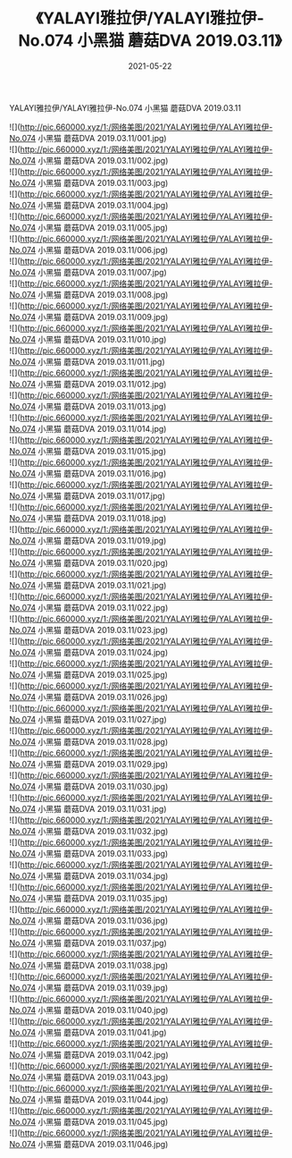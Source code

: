 ﻿---
layout: post
title:  《YALAYI雅拉伊/YALAYI雅拉伊-No.074 小黑猫 蘑菇DVA 2019.03.11》
date:   2021-05-22
img: http://pic.660000.xyz/1:/网络美图/2021/YALAYI雅拉伊/YALAYI雅拉伊-No.074 小黑猫 蘑菇DVA 2019.03.11/000.jpg
categories: [美女, 清纯, 唯美]
---

YALAYI雅拉伊/YALAYI雅拉伊-No.074 小黑猫 蘑菇DVA 2019.03.11

 ![](http://pic.660000.xyz/1:/网络美图/2021/YALAYI雅拉伊/YALAYI雅拉伊-No.074 小黑猫 蘑菇DVA 2019.03.11/001.jpg) <br>![](http://pic.660000.xyz/1:/网络美图/2021/YALAYI雅拉伊/YALAYI雅拉伊-No.074 小黑猫 蘑菇DVA 2019.03.11/002.jpg) <br>![](http://pic.660000.xyz/1:/网络美图/2021/YALAYI雅拉伊/YALAYI雅拉伊-No.074 小黑猫 蘑菇DVA 2019.03.11/003.jpg) <br>![](http://pic.660000.xyz/1:/网络美图/2021/YALAYI雅拉伊/YALAYI雅拉伊-No.074 小黑猫 蘑菇DVA 2019.03.11/004.jpg) <br>![](http://pic.660000.xyz/1:/网络美图/2021/YALAYI雅拉伊/YALAYI雅拉伊-No.074 小黑猫 蘑菇DVA 2019.03.11/005.jpg) <br>![](http://pic.660000.xyz/1:/网络美图/2021/YALAYI雅拉伊/YALAYI雅拉伊-No.074 小黑猫 蘑菇DVA 2019.03.11/006.jpg) <br>![](http://pic.660000.xyz/1:/网络美图/2021/YALAYI雅拉伊/YALAYI雅拉伊-No.074 小黑猫 蘑菇DVA 2019.03.11/007.jpg) <br>![](http://pic.660000.xyz/1:/网络美图/2021/YALAYI雅拉伊/YALAYI雅拉伊-No.074 小黑猫 蘑菇DVA 2019.03.11/008.jpg) <br>![](http://pic.660000.xyz/1:/网络美图/2021/YALAYI雅拉伊/YALAYI雅拉伊-No.074 小黑猫 蘑菇DVA 2019.03.11/009.jpg) <br>![](http://pic.660000.xyz/1:/网络美图/2021/YALAYI雅拉伊/YALAYI雅拉伊-No.074 小黑猫 蘑菇DVA 2019.03.11/010.jpg) <br>![](http://pic.660000.xyz/1:/网络美图/2021/YALAYI雅拉伊/YALAYI雅拉伊-No.074 小黑猫 蘑菇DVA 2019.03.11/011.jpg) <br>![](http://pic.660000.xyz/1:/网络美图/2021/YALAYI雅拉伊/YALAYI雅拉伊-No.074 小黑猫 蘑菇DVA 2019.03.11/012.jpg) <br>![](http://pic.660000.xyz/1:/网络美图/2021/YALAYI雅拉伊/YALAYI雅拉伊-No.074 小黑猫 蘑菇DVA 2019.03.11/013.jpg) <br>![](http://pic.660000.xyz/1:/网络美图/2021/YALAYI雅拉伊/YALAYI雅拉伊-No.074 小黑猫 蘑菇DVA 2019.03.11/014.jpg) <br>![](http://pic.660000.xyz/1:/网络美图/2021/YALAYI雅拉伊/YALAYI雅拉伊-No.074 小黑猫 蘑菇DVA 2019.03.11/015.jpg) <br>![](http://pic.660000.xyz/1:/网络美图/2021/YALAYI雅拉伊/YALAYI雅拉伊-No.074 小黑猫 蘑菇DVA 2019.03.11/016.jpg) <br>![](http://pic.660000.xyz/1:/网络美图/2021/YALAYI雅拉伊/YALAYI雅拉伊-No.074 小黑猫 蘑菇DVA 2019.03.11/017.jpg) <br>![](http://pic.660000.xyz/1:/网络美图/2021/YALAYI雅拉伊/YALAYI雅拉伊-No.074 小黑猫 蘑菇DVA 2019.03.11/018.jpg) <br>![](http://pic.660000.xyz/1:/网络美图/2021/YALAYI雅拉伊/YALAYI雅拉伊-No.074 小黑猫 蘑菇DVA 2019.03.11/019.jpg) <br>![](http://pic.660000.xyz/1:/网络美图/2021/YALAYI雅拉伊/YALAYI雅拉伊-No.074 小黑猫 蘑菇DVA 2019.03.11/020.jpg) <br>![](http://pic.660000.xyz/1:/网络美图/2021/YALAYI雅拉伊/YALAYI雅拉伊-No.074 小黑猫 蘑菇DVA 2019.03.11/021.jpg) <br>![](http://pic.660000.xyz/1:/网络美图/2021/YALAYI雅拉伊/YALAYI雅拉伊-No.074 小黑猫 蘑菇DVA 2019.03.11/022.jpg) <br>![](http://pic.660000.xyz/1:/网络美图/2021/YALAYI雅拉伊/YALAYI雅拉伊-No.074 小黑猫 蘑菇DVA 2019.03.11/023.jpg) <br>![](http://pic.660000.xyz/1:/网络美图/2021/YALAYI雅拉伊/YALAYI雅拉伊-No.074 小黑猫 蘑菇DVA 2019.03.11/024.jpg) <br>![](http://pic.660000.xyz/1:/网络美图/2021/YALAYI雅拉伊/YALAYI雅拉伊-No.074 小黑猫 蘑菇DVA 2019.03.11/025.jpg) <br>![](http://pic.660000.xyz/1:/网络美图/2021/YALAYI雅拉伊/YALAYI雅拉伊-No.074 小黑猫 蘑菇DVA 2019.03.11/026.jpg) <br>![](http://pic.660000.xyz/1:/网络美图/2021/YALAYI雅拉伊/YALAYI雅拉伊-No.074 小黑猫 蘑菇DVA 2019.03.11/027.jpg) <br>![](http://pic.660000.xyz/1:/网络美图/2021/YALAYI雅拉伊/YALAYI雅拉伊-No.074 小黑猫 蘑菇DVA 2019.03.11/028.jpg) <br>![](http://pic.660000.xyz/1:/网络美图/2021/YALAYI雅拉伊/YALAYI雅拉伊-No.074 小黑猫 蘑菇DVA 2019.03.11/029.jpg) <br>![](http://pic.660000.xyz/1:/网络美图/2021/YALAYI雅拉伊/YALAYI雅拉伊-No.074 小黑猫 蘑菇DVA 2019.03.11/030.jpg) <br>![](http://pic.660000.xyz/1:/网络美图/2021/YALAYI雅拉伊/YALAYI雅拉伊-No.074 小黑猫 蘑菇DVA 2019.03.11/031.jpg) <br>![](http://pic.660000.xyz/1:/网络美图/2021/YALAYI雅拉伊/YALAYI雅拉伊-No.074 小黑猫 蘑菇DVA 2019.03.11/032.jpg) <br>![](http://pic.660000.xyz/1:/网络美图/2021/YALAYI雅拉伊/YALAYI雅拉伊-No.074 小黑猫 蘑菇DVA 2019.03.11/033.jpg) <br>![](http://pic.660000.xyz/1:/网络美图/2021/YALAYI雅拉伊/YALAYI雅拉伊-No.074 小黑猫 蘑菇DVA 2019.03.11/034.jpg) <br>![](http://pic.660000.xyz/1:/网络美图/2021/YALAYI雅拉伊/YALAYI雅拉伊-No.074 小黑猫 蘑菇DVA 2019.03.11/035.jpg) <br>![](http://pic.660000.xyz/1:/网络美图/2021/YALAYI雅拉伊/YALAYI雅拉伊-No.074 小黑猫 蘑菇DVA 2019.03.11/036.jpg) <br>![](http://pic.660000.xyz/1:/网络美图/2021/YALAYI雅拉伊/YALAYI雅拉伊-No.074 小黑猫 蘑菇DVA 2019.03.11/037.jpg) <br>![](http://pic.660000.xyz/1:/网络美图/2021/YALAYI雅拉伊/YALAYI雅拉伊-No.074 小黑猫 蘑菇DVA 2019.03.11/038.jpg) <br>![](http://pic.660000.xyz/1:/网络美图/2021/YALAYI雅拉伊/YALAYI雅拉伊-No.074 小黑猫 蘑菇DVA 2019.03.11/039.jpg) <br>![](http://pic.660000.xyz/1:/网络美图/2021/YALAYI雅拉伊/YALAYI雅拉伊-No.074 小黑猫 蘑菇DVA 2019.03.11/040.jpg) <br>![](http://pic.660000.xyz/1:/网络美图/2021/YALAYI雅拉伊/YALAYI雅拉伊-No.074 小黑猫 蘑菇DVA 2019.03.11/041.jpg) <br>![](http://pic.660000.xyz/1:/网络美图/2021/YALAYI雅拉伊/YALAYI雅拉伊-No.074 小黑猫 蘑菇DVA 2019.03.11/042.jpg) <br>![](http://pic.660000.xyz/1:/网络美图/2021/YALAYI雅拉伊/YALAYI雅拉伊-No.074 小黑猫 蘑菇DVA 2019.03.11/043.jpg) <br>![](http://pic.660000.xyz/1:/网络美图/2021/YALAYI雅拉伊/YALAYI雅拉伊-No.074 小黑猫 蘑菇DVA 2019.03.11/044.jpg) <br>![](http://pic.660000.xyz/1:/网络美图/2021/YALAYI雅拉伊/YALAYI雅拉伊-No.074 小黑猫 蘑菇DVA 2019.03.11/045.jpg) <br>![](http://pic.660000.xyz/1:/网络美图/2021/YALAYI雅拉伊/YALAYI雅拉伊-No.074 小黑猫 蘑菇DVA 2019.03.11/046.jpg) <br>